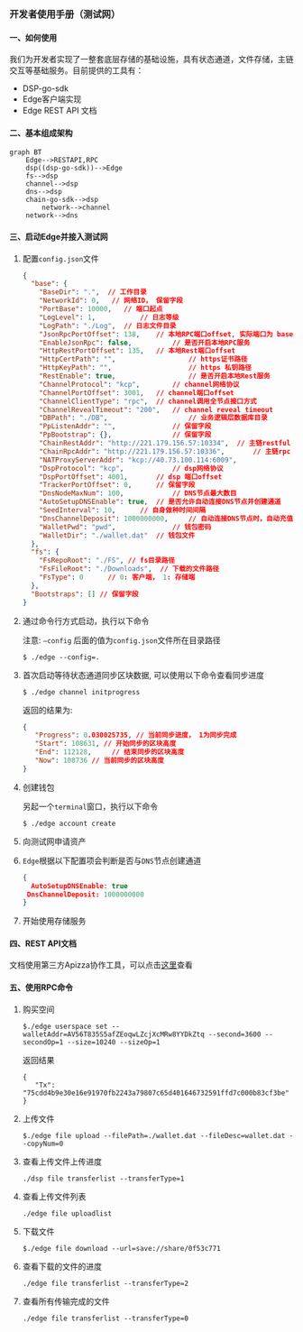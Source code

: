 ### 开发者使用手册（测试网）



#### 一、如何使用

我们为开发者实现了一整套底层存储的基础设施，具有状态通道，文件存储，主链交互等基础服务。目前提供的工具有：

* DSP-go-sdk
* Edge客户端实现
* Edge REST API 文档



#### 二、基本组成架构

```mermaid
graph BT
	Edge-->RESTAPI,RPC
	dsp((dsp-go-sdk))-->Edge
	fs-->dsp
	channel-->dsp
	dns-->dsp
	chain-go-sdk-->dsp
		network-->channel
    network-->dns
```



#### 三、启动Edge并接入测试网

1. 配置`config.json`文件

   ```json
   {
     "base": {
       "BaseDir": ".",  // 工作目录
       "NetworkId": 0,	 // 网络ID， 保留字段
       "PortBase": 10000,	// 端口起点
       "LogLevel": 1,			// 日志等级
       "LogPath": "./Log",	// 日志文件目录
       "JsonRpcPortOffset": 138,	// 本地RPC端口offset, 实际端口为 base+offset  即 10138
       "EnableJsonRpc": false,			// 是否开启本地RPC服务
       "HttpRestPortOffset": 135,	// 本地Rest端口offset
       "HttpCertPath": "",					// https证书路径	
       "HttpKeyPath": "",					// https 私钥路径
       "RestEnable": true,					// 是否开启本地Rest服务
       "ChannelProtocol": "kcp",		// channel网络协议
       "ChannelPortOffset": 3001,	// channel端口offset
       "ChannelClientType": "rpc",	// channel调用全节点接口方式
       "ChannelRevealTimeout": "200",	// channel reveal timeout
       "DBPath": "./DB",					// 业务逻辑层数据库目录
       "PpListenAddr": "",				// 保留字段	
       "PpBootstrap": {},				// 保留字段
       "ChainRestAddr": "http://221.179.156.57:10334",  // 主链restful api地址
       "ChainRpcAddr": "http://221.179.156.57:10336",		// 主链rpc api 地址
       "NATProxyServerAddr": "kcp://40.73.100.114:6009",
       "DspProtocol": "kcp",			// dsp网络协议
       "DspPortOffset": 4001,		// dsp 端口offset
       "TrackerPortOffset": 0,		// 保留字段
       "DnsNodeMaxNum": 100,			// DNS节点最大数目
       "AutoSetupDNSEnable": true,	// 是否允许自动连接DNS节点并创建通道
       "SeedInterval": 10,		// 自身做种时间间隔
       "DnsChannelDeposit": 1000000000,		// 自动连接DNS节点时，自动充值的通道金额
       "WalletPwd": "pwd",				// 钱包密码
       "WalletDir": "./wallet.dat"	// 钱包文件
     },
     "fs": {
       "FsRepoRoot": "./FS", // fs目录路径
       "FsFileRoot": "./Downloads",  // 下载的文件路径
       "FsType": 0		// 0: 客户端， 1: 存储端
     },
     "Bootstraps": [] // 保留字段
   }
   ```

   

2. 通过命令行方式启动，执行以下命令

   注意: `—config` 后面的值为`config.json`文件所在目录路径

   ```shell
   $ ./edge --config=.
   ```

   

3. 首次启动等待状态通道同步区块数据, 可以使用以下命令查看同步进度

   ```shell
   $ ./edge channel initprogress
   ```

   返回的结果为:

   ```json
   {
      "Progress": 0.030025735, // 当前同步进度， 1为同步完成
      "Start": 108631, // 开始同步的区块高度
      "End": 112128,	 // 结束同步的区块高度
      "Now": 108736	// 当前同步的区块高度
   }
   ```

4. 创建钱包

   另起一个`terminal`窗口，执行以下命令

   ```shell
   $ ./edge account create
   ```

5. 向测试网申请资产

6. `Edge`根据以下配置项会判断是否与`DNS`节点创建通道

   ```json
   {
     AutoSetupDNSEnable: true
   	DnsChannelDeposit: 1000000000
   }
   ```

7. 开始使用存储服务



#### 四、REST API文档

文档使用第三方Apizza协作工具，可以点击[这里](https://apizza.net/pro/#/project/3d9c9224cc6edbe7a269863f09b8e656/browse)查看



#### 五、使用RPC命令

1. 购买空间

   ```shell
   $./edge userspace set --walletAddr=AV56T835S5afZEoqwLZcjXcMRw8YYDkZtq --second=3600 --secondOp=1 --size=10240 --sizeOp=1
   ```

   返回结果

   ```shell
   {
      "Tx": "75cdd4b9e30e16e91970fb2243a79807c65d401646732591ffd7c000b83cf3be"
   }
   ```

   

2. 上传文件

   ```shell
   $./edge file upload --filePath=./wallet.dat --fileDesc=wallet.dat --copyNum=0
   ```

3. 查看上传文件上传进度

   ```shell
   ./dsp file transferlist --transferType=1
   ```

   

4. 查看上传文件列表

   ```shell
   ./edge file uploadlist
   ```

5. 下载文件

   ```shell
   $./edge file download --url=save://share/0f53c771
   ```

   

6. 查看下载的文件的进度

   ```shell
   ./edge file transferlist --transferType=2
   ```

   

7. 查看所有传输完成的文件

   ```shell
   ./edge file transferlist --transferType=0
   ```

   



